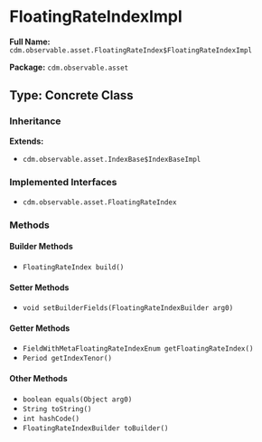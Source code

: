 # FloatingRateIndexImpl

**Full Name:** `cdm.observable.asset.FloatingRateIndex$FloatingRateIndexImpl`

**Package:** `cdm.observable.asset`

## Type: Concrete Class

### Inheritance

**Extends:**
- `cdm.observable.asset.IndexBase$IndexBaseImpl`

### Implemented Interfaces

- `cdm.observable.asset.FloatingRateIndex`

### Methods

#### Builder Methods

- `FloatingRateIndex build()`

#### Setter Methods

- `void setBuilderFields(FloatingRateIndexBuilder arg0)`

#### Getter Methods

- `FieldWithMetaFloatingRateIndexEnum getFloatingRateIndex()`
- `Period getIndexTenor()`

#### Other Methods

- `boolean equals(Object arg0)`
- `String toString()`
- `int hashCode()`
- `FloatingRateIndexBuilder toBuilder()`

